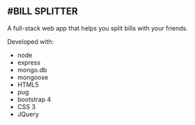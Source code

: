 #BILL SPLITTER
---

A full-stack web app that helps you split bills with your friends. 

Developed with:

* node
* express
* mongo.db
* mongoose
* HTML5
* pug
* bootstrap 4
* CSS 3
* JQuery